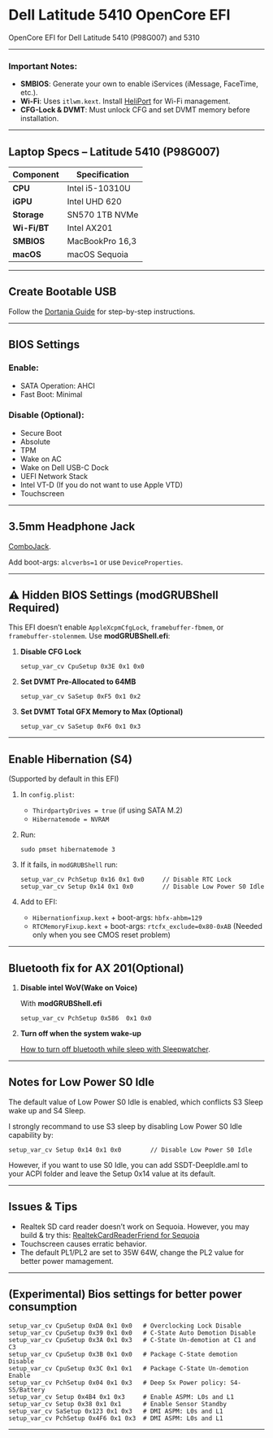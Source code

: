 # **Dell Latitude 5410 OpenCore EFI**

OpenCore EFI for Dell Latitude 5410 (P98G007) and 5310

---

### Important Notes:

* **SMBIOS**: Generate your own to enable iServices (iMessage, FaceTime, etc.).
* **Wi-Fi**: Uses `itlwm.kext`. Install [HeliPort](https://github.com/OpenIntelWireless/HeliPort) for Wi-Fi management.
* **CFG-Lock & DVMT**: Must unlock CFG and set DVMT memory before installation.

---

## **Laptop Specs – Latitude 5410 (P98G007)**

| Component    | Specification   |
| ------------ | --------------- |
| **CPU**      | Intel i5-10310U |
| **iGPU**     | Intel UHD 620   |
| **Storage**  | SN570 1TB NVMe  |
| **Wi-Fi/BT** | Intel AX201     |
| **SMBIOS**   | MacBookPro 16,3 |
| **macOS**    | macOS Sequoia   |

---

## **Create Bootable USB**

Follow the [Dortania Guide](https://dortania.github.io/OpenCore-Install-Guide/installer-guide/) for step-by-step instructions.

---

## **BIOS Settings**

### Enable:

* SATA Operation: AHCI
* Fast Boot: Minimal

### Disable (Optional):

* Secure Boot
* Absolute
* TPM
* Wake on AC
* Wake on Dell USB-C Dock
* UEFI Network Stack
* Intel VT-D (If you do not want to use Apple VTD)
* Touchscreen

---

## **3.5mm Headphone Jack**

[ComboJack](https://github.com/macos86/ComboJack).

Add boot-args: `alcverbs=1` or use `DeviceProperties`.

---

## ⚠️ **Hidden BIOS Settings (modGRUBShell Required)**

This EFI doesn’t enable `AppleXcpmCfgLock`, `framebuffer-fbmem`, or `framebuffer-stolenmem`. Use **modGRUBShell.efi**:

1. **Disable CFG Lock**

   ```
   setup_var_cv CpuSetup 0x3E 0x1 0x0
   ```

2. **Set DVMT Pre-Allocated to 64MB**

   ```
   setup_var_cv SaSetup 0xF5 0x1 0x2
   ```

3. **Set DVMT Total GFX Memory to Max (Optional)**

   ```
   setup_var_cv SaSetup 0xF6 0x1 0x3
   ```

---

## **Enable Hibernation (S4)**

(Supported by default in this EFI)

1. In `config.plist`:

   * `ThirdpartyDrives = true` (if using SATA M.2)
   * `Hibernatemode = NVRAM`

2. Run:

   ```
   sudo pmset hibernatemode 3
   ```

3. If it fails, in `modGRUBShell` run:

   ```
   setup_var_cv PchSetup 0x16 0x1 0x0     // Disable RTC Lock  
   setup_var_cv Setup 0x14 0x1 0x0        // Disable Low Power S0 Idle
   ```

4. Add to EFI:

   * `Hibernationfixup.kext` + boot-args: `hbfx-ahbm=129`
   * `RTCMemoryFixup.kext` + boot-args: `rtcfx_exclude=0x80-0xAB` (Needed only when you see CMOS reset problem)

---

## **Bluetooth fix for AX 201(Optional)**

1. **Disable intel WoV(Wake on Voice)**

   With **modGRUBShell.efi**

   ```
   setup_var_cv PchSetup 0x586  0x1 0x0
   ```

2. **Turn off when the system wake-up**

   [How to turn off bluetooth while sleep with Sleepwatcher](https://github.com/amane1234/Wakeup_bluetooth_fix).

---

## **Notes for Low Power S0 Idle**

The default value of Low Power S0 Idle is enabled, which conflicts S3 Sleep wake up and S4 Sleep.

I strongly recommand to use S3 sleep by disabling Low Power S0 Idle capability by:

   ```
   setup_var_cv Setup 0x14 0x1 0x0        // Disable Low Power S0 Idle
   ```

However, if you want to use S0 Idle, you can add SSDT-DeepIdle.aml to your ACPI folder and leave the Setup 0x14 value at its default.

---

## **Issues & Tips**

* Realtek SD card reader doesn’t work on Sequoia. However, you may build & try this: [RealtekCardReaderFriend for Sequoia](https://github.com/Lorys89/RealtekCardReaderFriend)
* Touchscreen causes erratic behavior.
* The default PL1/PL2 are set to 35W 64W, change the PL2 value for better power mamagement.

---

## (Experimental) Bios settings for better power consumption

   ```
   setup_var_cv CpuSetup 0xDA 0x1 0x0   # Overclocking Lock Disable
   setup_var_cv CpuSetup 0x39 0x1 0x0   # C-State Auto Demotion Disable
   setup_var_cv CpuSetup 0x3A 0x1 0x3   # C-State Un-demotion at C1 and C3
   setup_var_cv CpuSetup 0x3B 0x1 0x0   # Package C-State demotion Disable
   setup_var_cv CpuSetup 0x3C 0x1 0x1   # Package C-State Un-demotion Enable
   setup_var_cv PchSetup 0x04 0x1 0x3   # Deep Sx Power policy: S4-S5/Battery
   setup_var_cv Setup 0x4B4 0x1 0x3     # Enable ASPM: L0s and L1
   setup_var_cv Setup 0x38 0x1 0x1      # Enable Sensor Standby
   setup_var_cv SaSetup 0x123 0x1 0x3   # DMI ASPM: L0s and L1
   setup_var_cv PchSetup 0x4F6 0x1 0x3  # DMI ASPM: L0s and L1
   ```
---


